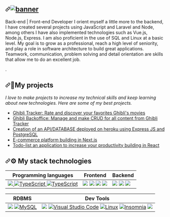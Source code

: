 <article class="markdown-body entry-content container-lg f5" itemprop="text">
 <h1 dir="auto">
 <a id="" class="anchor" aria-hidden="true" href="#">
  <svg class="octicon octicon-link" viewBox="0 0 16 16" version="1.1" width="16" height="16" aria-hidden="true">
  <path fill-rule="evenodd" d="M7.775 3.275a.75.75 0 001.06 1.06l1.25-1.25a2 2 0 112.83 2.83l-2.5 2.5a2 2 0 01-2.83 0 .75.75 0 00-1.06 1.06 3.5 3.5 0 004.95 0l2.5-2.5a3.5 3.5 0 00-4.95-4.95l-1.25 1.25zm-4.69 9.64a2 2 0 010-2.83l2.5-2.5a2 2 0 012.83 0 .75.75 0 001.06-1.06 3.5 3.5 0 00-4.95 0l-2.5 2.5a3.5 3.5 0 004.95 4.95l1.25-1.25a.75.75 0 00-1.06-1.06l-1.25 1.25a2 2 0 01-2.83 0z"></path>
</svg></a><a target="_blank" rel="noopener noreferrer nofollow" href="https://user-images.githubusercontent.com/102004076/191606689-0a8239a8-8a79-40a7-9064-17b0a81adbe4.png"><img src="https://user-images.githubusercontent.com/102004076/191606689-0a8239a8-8a79-40a7-9064-17b0a81adbe4.png" alt="banner" style="max-width: 100%;"></a></h1>
 
 <p dir="auto">Back-end | Front-end Developer I orient myself a little more to the backend, I have created several projects using JavaScript and Laravel and Node, among others I have also implemented technologies such as Vue.js, Node.js, Express. I am also proficient in the use of SQL and Linux at a basic level. My goal is to grow as a professional, reach a high level of seniority, and play a role in software architecture to build great applications. Teamwork, communication, problem solving and detail orientation are skills that allow me to do an excellent job.</p>
<p dir="auto"><g-emoji class="g-emoji" alias="rocket" fallback-src="![1f680](https://user-images.githubusercontent.com/102004076/191608510-8e62a0ab-a416-4229-b603-37d74bfd78eb.png)
">.</p>
 
 <h2 dir="auto"><a id="user-content-my-projects" class="anchor" aria-hidden="true" href="#my-projects"><svg class="octicon octicon-link" viewBox="0 0 16 16" version="1.1" width="16" height="16" aria-hidden="true"><path fill-rule="evenodd" d="M7.775 3.275a.75.75 0 001.06 1.06l1.25-1.25a2 2 0 112.83 2.83l-2.5 2.5a2 2 0 01-2.83 0 .75.75 0 00-1.06 1.06 3.5 3.5 0 004.95 0l2.5-2.5a3.5 3.5 0 00-4.95-4.95l-1.25 1.25zm-4.69 9.64a2 2 0 010-2.83l2.5-2.5a2 2 0 012.83 0 .75.75 0 001.06-1.06 3.5 3.5 0 00-4.95 0l-2.5 2.5a3.5 3.5 0 004.95 4.95l1.25-1.25a.75.75 0 00-1.06-1.06l-1.25 1.25a2 2 0 01-2.83 0z"></path></svg></a><g-emoji class="g-emoji" alias="rocket" fallback-src="![1f680](https://user-images.githubusercontent.com/102004076/191607822-82367d16-270a-4f39-bf27-9636d3f5872e.png)
">🚀</g-emoji>My projects</h2>
<p dir="auto"><em>I love to make projects to increase my technical skills and keep learning about new technologies. Here are some of my best projects.</em></p>
 
 <ul dir="auto">
    <li><a href="">Ghibli Tracker: Rate and discover your favorites Ghibli's movies</a></li>
    <li><a href="">Ghibli Backoffice: Manage and make CRUD for all content from Ghibli Tracker</a></li>
    <li><a href="">Creation of an API/DATABASE deployed on heroku using Express JS and PostgreSQL</a></li>
    <li><a href="">E-commerce platform building in Next.js</a></li>
    <li><a href="">Todo-list an application to increase your productivity building in React</a></li>
 </ul>
 
 <h2 dir="auto"><a id="user-content--my-stack-technologies" class="anchor" aria-hidden="true" href="#-my-stack-technologies"><svg class="octicon octicon-link" viewBox="0 0 16 16" version="1.1" width="16" height="16" aria-hidden="true"><path fill-rule="evenodd" d="M7.775 3.275a.75.75 0 001.06 1.06l1.25-1.25a2 2 0 112.83 2.83l-2.5 2.5a2 2 0 01-2.83 0 .75.75 0 00-1.06 1.06 3.5 3.5 0 004.95 0l2.5-2.5a3.5 3.5 0 00-4.95-4.95l-1.25 1.25zm-4.69 9.64a2 2 0 010-2.83l2.5-2.5a2 2 0 012.83 0 .75.75 0 001.06-1.06 3.5 3.5 0 00-4.95 0l-2.5 2.5a3.5 3.5 0 004.95 4.95l1.25-1.25a.75.75 0 00-1.06-1.06l-1.25 1.25a2 2 0 01-2.83 0z"></path></svg></a><g-emoji class="g-emoji" alias="gear" fallback-src="![2699](https://user-images.githubusercontent.com/102004076/191609171-f1f65b21-ecee-4b34-a143-b0afcbf08724.png)
">⚙</g-emoji> My stack technologies</h2>
 
 <table>
<thead>
<tr>
<th>Programming languages</th>
<th>Frontend</th>
<th>Backend</th>
</tr>
</thead>
<tbody>
<tr>
<td>
<a target="_blank" rel="noopener noreferrer nofollow" href="https://user-images.githubusercontent.com/102004076/191611042-f74bbc2e-8aca-4c6c-a747-ed69a55b72a7.svg">
 <img src="https://user-images.githubusercontent.com/102004076/191611042-f74bbc2e-8aca-4c6c-a747-ed69a55b72a7.svg" data-canonical-src="https://img.shields.io/badge/JavaScript-323330?style=for-the-badge&amp;logo=javascript&amp;logoColor=F7DF1E" style="max-width: 100%;">
</a><a target="_blank" rel="noopener noreferrer nofollow" href="https://user-images.githubusercontent.com/102004076/191611616-45fe177a-7033-4f07-9127-1849500f46b2.svg"><img src="https://user-images.githubusercontent.com/102004076/191611616-45fe177a-7033-4f07-9127-1849500f46b2.svg" alt="TypeScript" data-canonical-src="[https://img.shields.io/badge/typescript-%23007ACC.svg?style=for-the-badge&amp;logo=typescript&amp;logoColor=white](https://user-images.githubusercontent.com/102004076/191611616-45fe177a-7033-4f07-9127-1849500f46b2.svg" style="max-width: 100%;">
</a><a target="_blank" rel="noopener noreferrer nofollow" href="https://user-images.githubusercontent.com/102004076/191612308-47eec0ff-db5d-4228-807d-66aa84ded170.svg"><img src="https://user-images.githubusercontent.com/102004076/191612308-47eec0ff-db5d-4228-807d-66aa84ded170.svg" alt="TypeScript" data-canonical-src="[[https://img.shields.io/badge/typescript-%23007ACC.svg?style=for-the-badge&amp;logo=typescript&amp;logoColor=white](https://user-images.githubusercontent.com/102004076/191611616-45fe177a-7033-4f07-9127-1849500f46b2.svg](https://user-images.githubusercontent.com/102004076/191612308-47eec0ff-db5d-4228-807d-66aa84ded170.svg)" style="max-width: 100%;"></a>
 </td>
 
<td>
 <a target="_blank" rel="noopener noreferrer nofollow" href="https://user-images.githubusercontent.com/102004076/191613029-467887d9-738f-49e4-adfc-625494b3a503.svg"><img src="https://user-images.githubusercontent.com/102004076/191613029-467887d9-738f-49e4-adfc-625494b3a503.svg" data-canonical-src="https://user-images.githubusercontent.com/102004076/191613029-467887d9-738f-49e4-adfc-625494b3a503.svg" style="max-width: 100%;"></a> 
 <a target="_blank" rel="noopener noreferrer nofollow" href="https://user-images.githubusercontent.com/102004076/191613345-d794c1aa-8720-4ca6-abab-926d2dc6b0b6.svg"><img src="https://user-images.githubusercontent.com/102004076/191613345-d794c1aa-8720-4ca6-abab-926d2dc6b0b6.svg" data-canonical-src="https://user-images.githubusercontent.com/102004076/191613345-d794c1aa-8720-4ca6-abab-926d2dc6b0b6.svg" style="max-width: 100%;"></a> 
<a target="_blank" rel="noopener noreferrer nofollow" href="https://user-images.githubusercontent.com/102004076/191613657-cebecb58-7227-4de7-b2cd-a6dc5a7c2fbc.svg"><img src="https://user-images.githubusercontent.com/102004076/191613657-cebecb58-7227-4de7-b2cd-a6dc5a7c2fbc.svg" data-canonical-src="https://user-images.githubusercontent.com/102004076/191613657-cebecb58-7227-4de7-b2cd-a6dc5a7c2fbc.svg" style="max-width: 100%;"></a> 
<a target="_blank" rel="noopener noreferrer nofollow" href="https://user-images.githubusercontent.com/102004076/191613854-717db345-e101-4249-aa84-0c05a4a14e58.svg"><img src="https://user-images.githubusercontent.com/102004076/191613854-717db345-e101-4249-aa84-0c05a4a14e58.svg" data-canonical-src="https://user-images.githubusercontent.com/102004076/191613854-717db345-e101-4249-aa84-0c05a4a14e58.svg" style="max-width: 100%;"></a> 
</td>
 
<td>
<a target="_blank" rel="noopener noreferrer nofollow" href="https://user-images.githubusercontent.com/102004076/191614516-591204c0-0e4e-4894-812b-eaf1510ef38d.svg"><img src="https://user-images.githubusercontent.com/102004076/191614516-591204c0-0e4e-4894-812b-eaf1510ef38d.svg" data-canonical-src="https://user-images.githubusercontent.com/102004076/191614516-591204c0-0e4e-4894-812b-eaf1510ef38d.svg"style="max-width: 100%;"></a> 
 <a target="_blank" rel="noopener noreferrer nofollow" href="https://user-images.githubusercontent.com/102004076/191614644-3a12a39b-0d0f-4d21-8f05-395f47ef9a09.svg"><img src="https://user-images.githubusercontent.com/102004076/191614644-3a12a39b-0d0f-4d21-8f05-395f47ef9a09.svg" data-canonical-src="https://user-images.githubusercontent.com/102004076/191614644-3a12a39b-0d0f-4d21-8f05-395f47ef9a09.svg" style="max-width: 100%;"></a>
<a target="_blank" rel="noopener noreferrer nofollow" href="https://user-images.githubusercontent.com/102004076/191614872-5de6b563-f7e7-4ae5-bcc5-6b1f8b7342ee.svg"><img src="https://user-images.githubusercontent.com/102004076/191614872-5de6b563-f7e7-4ae5-bcc5-6b1f8b7342ee.svg" data-canonical-src="https://user-images.githubusercontent.com/102004076/191614872-5de6b563-f7e7-4ae5-bcc5-6b1f8b7342ee.svg" style="max-width: 100%;"></a>
 </td>
</tr>
</tbody>
</table>
 <table>
<thead>
<tr>
<th>RDBMS</th>
<th>Dev Tools</th>
</tr>
</thead>
<tbody>
<tr>
<td>
 <a target="_blank" rel="noopener noreferrer nofollow" href="https://user-images.githubusercontent.com/102004076/191615409-a65b4fbd-64fb-42d0-bf80-1ca314e98933.svg"><img src="https://user-images.githubusercontent.com/102004076/191615409-a65b4fbd-64fb-42d0-bf80-1ca314e98933.svg" data-canonical-src="https://user-images.githubusercontent.com/102004076/191615409-a65b4fbd-64fb-42d0-bf80-1ca314e98933.svg" style="max-width: 100%;"></a>
<a target="_blank" rel="noopener noreferrer nofollow" href="https://user-images.githubusercontent.com/102004076/191615664-3806ba37-f990-4386-8955-f030d1958f42.svg"><img src="https://user-images.githubusercontent.com/102004076/191615664-3806ba37-f990-4386-8955-f030d1958f42.svg" alt="MySQL" data-canonical-src="https://user-images.githubusercontent.com/102004076/191615664-3806ba37-f990-4386-8955-f030d1958f42.svg" style="max-width: 100%;"></a>
</td>
 
<td>
<a target="_blank" rel="noopener noreferrer nofollow" href="https://user-images.githubusercontent.com/102004076/191615916-e98d49cc-1c9a-4180-9ce1-ca569857bacb.svg"><img src="https://user-images.githubusercontent.com/102004076/191615916-e98d49cc-1c9a-4180-9ce1-ca569857bacb.svg" data-canonical-src="https://user-images.githubusercontent.com/102004076/191615916-e98d49cc-1c9a-4180-9ce1-ca569857bacb.svg" style="max-width: 100%;"></a>
<a target="_blank" rel="noopener noreferrer nofollow" href="https://user-images.githubusercontent.com/102004076/191616139-4025435c-f3c4-4654-a104-3f0ba26adea7.svg"><img src="https://user-images.githubusercontent.com/102004076/191616139-4025435c-f3c4-4654-a104-3f0ba26adea7.svg" alt="Visual Studio Code" data-canonical-src="https://user-images.githubusercontent.com/102004076/191616139-4025435c-f3c4-4654-a104-3f0ba26adea7.svg" style="max-width: 100%;"></a>
 <a target="_blank" rel="noopener noreferrer nofollow" href="https://user-images.githubusercontent.com/102004076/191616455-fcae27e5-dcfc-49ec-9693-1f52f22fe248.svg"><img src="https://user-images.githubusercontent.com/102004076/191616455-fcae27e5-dcfc-49ec-9693-1f52f22fe248.svg" alt="Linux" data-canonical-src="https://user-images.githubusercontent.com/102004076/191616455-fcae27e5-dcfc-49ec-9693-1f52f22fe248.svg" style="max-width: 100%;"></a>
<a target="_blank" rel="noopener noreferrer nofollow" href="https://user-images.githubusercontent.com/102004076/191616977-2d41a01f-3abd-4cb4-8187-f47ed44c5587.svg"><img src="https://user-images.githubusercontent.com/102004076/191616977-2d41a01f-3abd-4cb4-8187-f47ed44c5587.svg" alt="Insomnia" data-canonical-src="https://user-images.githubusercontent.com/102004076/191616977-2d41a01f-3abd-4cb4-8187-f47ed44c5587.svg" style="max-width: 100%;"></a>
<a target="_blank" rel="noopener noreferrer nofollow" href="https://user-images.githubusercontent.com/102004076/191617475-7cd277e6-be11-4f8a-bf30-a3a5726f6037.svg"><img src="https://user-images.githubusercontent.com/102004076/191617475-7cd277e6-be11-4f8a-bf30-a3a5726f6037.svg" data-canonical-src="https://user-images.githubusercontent.com/102004076/191617475-7cd277e6-be11-4f8a-bf30-a3a5726f6037.svg" style="max-width: 100%;"></a>
 </td>
</tr>
</tbody>
</table>
</article>
